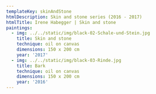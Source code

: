 ```yaml
---
templateKey: skinAndStone
htmlDescription: Skin and stone series (2016 - 2017)
htmlTitle: Irene Habegger | Skin and stone
paintings:
  - img: ../../static/img/black-02-Schale-und-Stein.jpg
    title: Skin and stone
    technique: oil on canvas
    dimensions: 150 x 200 cm
    year: '2017'
  - img: ../../static/img/black-03-Rinde.jpg
    title: Bark
    technique: oil on canvas
    dimensions: 150 x 200 cm
    year: '2016'
---
```

